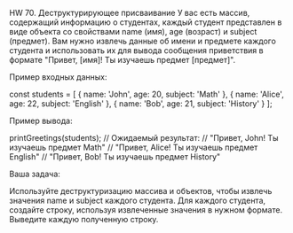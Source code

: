 HW 70. Деструктурирующее присваивание
У вас есть массив, содержащий информацию о студентах, каждый студент представлен в виде объекта со свойствами name (имя), age (возраст) и subject (предмет). Вам нужно извлечь данные об имени и предмете каждого студента и использовать их для вывода сообщения приветствия в формате "Привет, [имя]! Ты изучаешь предмет [предмет]".

Пример входных данных:

const students = [
{ name: 'John', age: 20, subject: 'Math' },
{ name: 'Alice', age: 22, subject: 'English' },
{ name: 'Bob', age: 21, subject: 'History' }
];

Пример вывода:

printGreetings(students);
// Ожидаемый результат:
// "Привет, John! Ты изучаешь предмет Math"
// "Привет, Alice! Ты изучаешь предмет English"
// "Привет, Bob! Ты изучаешь предмет History"


Ваша задача:

Используйте деструктуризацию массива и объектов, чтобы извлечь значения name и subject 
каждого студента.
Для каждого студента, создайте строку, используя извлеченные значения в нужном формате.
Выведите каждую полученную строку.

